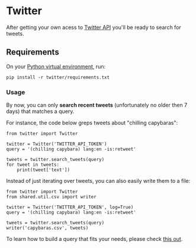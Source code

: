 # Twitter

After getting your own acess to [Twitter API](https://developer.twitter.com/en/docs/twitter-api/getting-started/getting-access-to-the-twitter-api) you'll be ready to search for tweets.

## Requirements

On your [Python virtual environment](https://docs.python.org/pt-br/3/library/venv.html), run:

```pip install -r twitter/requirements.txt```

### Usage

By now, you can only **search recent tweets** (unfortunately no older then 7 days) that matches a query.

For instance, the code below greps tweets about "chilling capybaras":

```
from twitter import Twitter

twitter = Twitter('TWITTER_API_TOKEN')
query = '(chilling capybara) lang:en -is:retweet'

tweets = twitter.search_tweets(query)
for tweet in tweets:
    print(tweet['text'])
```

Instead of just iterating over tweets, you can also easily write them to a file:

```
from twitter import Twitter
from shared.util.csv import writer

twitter = Twitter('TWITTER_API_TOKEN', log=True)
query = '(chilling capybara) lang:en -is:retweet'

tweets = twitter.search_tweets(query)
writer('capybaras.csv', tweets)
```

To learn how to build a query that fits your needs, please check [this out](https://developer.twitter.com/en/docs/twitter-api/tweets/search/integrate/build-a-query).
